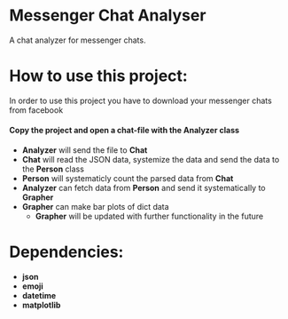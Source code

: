 # Messenger **Chat Analyser**
 A chat analyzer for messenger chats. 
 
# How to use this project:
 In order to use this project you have to download your messenger chats from facebook

#### Copy the project and open a chat-file with the Analyzer class
  * **Analyzer** will send the file to **Chat**
  * **Chat** will read the JSON data, systemize the data and send the data to the **Person** class
  * **Person** will systematicly count the parsed data from **Chat**
  * **Analyzer** can fetch data from **Person** and send it systematically to **Grapher**
  * **Grapher** can make bar plots of dict data
    * **Grapher** will be updated with further functionality in the future 

# Dependencies:
  * **json**
  * **emoji**
  * **datetime**
  * **matplotlib**
